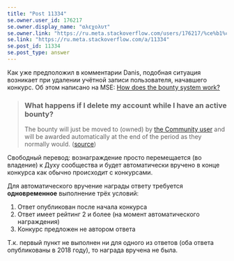 ```yaml
---
title: "Post 11334"
se.owner.user_id: 176217
se.owner.display_name: "αλεχολυτ"
se.owner.link: "https://ru.meta.stackoverflow.com/users/176217/%ce%b1%ce%bb%ce%b5%cf%87%ce%bf%ce%bb%cf%85%cf%84"
se.link: "https://ru.meta.stackoverflow.com/a/11334"
se.post_id: 11334
se.post_type: answer
---
```

<p>Как уже предположил в комментарии Danis, подобная ситуация возникает при удалении учётной записи пользователя, начавшего конкурс. Об этом написано на MSE: <a href="https://meta.stackexchange.com/q/16065/339911">How does the bounty system work?</a></p>
<blockquote>
<h3>What happens if I delete my account while I have an active bounty?</h3>
<p>The bounty will just be moved to (owned) by <a href="https://meta.stackexchange.com/questions/19738/who-is-the-community-user">the Community
user</a>
and will be awarded automatically at the end of the period as they
normally would.
(<a href="https://meta.stackexchange.com/a/89614/152859">source</a>)</p>
</blockquote>
<p>Свободный перевод: вознаграждение просто перемещается (во владение) к Духу сообщества и будет автоматически вручено в конце конкурса как обычно происходит с конкурсами.</p>
<p>Для автоматического вручение награды ответу требуется <strong>одновременное</strong> выполнение трёх условий:</p>
<ol>
<li>Ответ опубликован после начала конкурса</li>
<li>Ответ имеет рейтинг 2 и более (на момент автоматического награждения)</li>
<li>Конкурс предложен не автором ответа</li>
</ol>
<p>Т.к. первый пункт не выполнен ни для одного из ответов (оба ответа опубликованы в 2018 году), то награда вручена не была.</p>
